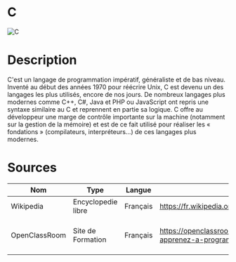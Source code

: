 # C

![C](https://cms-informatic.com/wp-content/uploads/2020/01/logo-langage-C-300x300.png "Image de c")

# Description

C'est un langage de programmation impératif, généraliste et de bas niveau. Inventé au début des années 1970 pour réécrire Unix, C est devenu un des langages les plus utilisés, encore de nos jours. De nombreux langages plus modernes comme C++, C#, Java et PHP ou JavaScript ont repris une syntaxe similaire au C et reprennent en partie sa logique. C offre au développeur une marge de contrôle importante sur la machine (notamment sur la gestion de la mémoire) et est de ce fait utilisé pour réaliser les « fondations » (compilateurs, interpréteurs…) de ces langages plus modernes. 

# Sources
| Nom | Type | Langue | Lien | Description | Tags | Note |
| --- | --- | --- | --- | --- | --- | --- |
|Wikipedia|Encyclopedie libre|Français|https://fr.wikipedia.org/wiki/C_(langage)|Infos|4 :star:|
|OpenClassRoom|Site de Formation|Français|https://openclassrooms.com/fr/courses/19980-apprenez-a-programmer-en-c|Site pour apprendre à coder en C|Tutos|5 :star:|